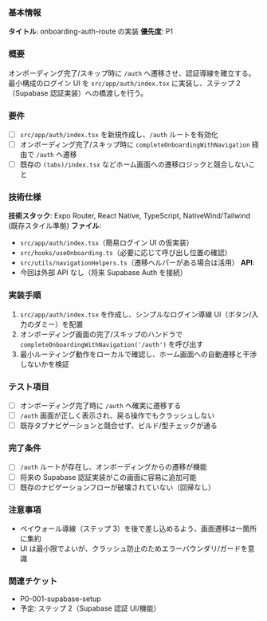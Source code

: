 ### 基本情報

**タイトル**: onboarding-auth-route の実装
**優先度**: P1

### 概要

オンボーディング完了/スキップ時に `/auth` へ遷移させ、認証導線を確立する。最小構成のログイン UI を `src/app/auth/index.tsx` に実装し、ステップ 2（Supabase 認証実装）への橋渡しを行う。

### 要件

- [ ] `src/app/auth/index.tsx` を新規作成し、`/auth` ルートを有効化
- [ ] オンボーディング完了/スキップ時に `completeOnboardingWithNavigation` 経由で `/auth` へ遷移
- [ ] 既存の `(tabs)/index.tsx` などホーム画面への遷移ロジックと競合しないこと

### 技術仕様

**技術スタック**: Expo Router, React Native, TypeScript, NativeWind/Tailwind (既存スタイル準拠)
**ファイル**:

- `src/app/auth/index.tsx`（簡易ログイン UI の仮実装）
- `src/hooks/useOnboarding.ts`（必要に応じて呼び出し位置の確認）
- `src/utils/navigationHelpers.ts`（遷移ヘルパーがある場合は活用）
  **API**:
- 今回は外部 API なし（将来 Supabase Auth を接続）

### 実装手順

1. `src/app/auth/index.tsx` を作成し、シンプルなログイン導線 UI（ボタン/入力のダミー）を配置
2. オンボーディング画面の完了/スキップのハンドラで `completeOnboardingWithNavigation('/auth')` を呼び出す
3. 最小ルーティング動作をローカルで確認し、ホーム画面への自動遷移と干渉しないかを検証

### テスト項目

- [ ] オンボーディング完了時に `/auth` へ確実に遷移する
- [ ] `/auth` 画面が正しく表示され、戻る操作でもクラッシュしない
- [ ] 既存タブナビゲーションと競合せず、ビルド/型チェックが通る

### 完了条件

- [ ] `/auth` ルートが存在し、オンボーディングからの遷移が機能
- [ ] 将来の Supabase 認証実装がこの画面に容易に追加可能
- [ ] 既存のナビゲーションフローが破壊されていない（回帰なし）

### 注意事項

- ペイウォール導線（ステップ 3）を後で差し込めるよう、画面遷移は一箇所に集約
- UI は最小限でよいが、クラッシュ防止のためエラーバウンダリ/ガードを意識

### 関連チケット

- P0-001-supabase-setup
- 予定: ステップ 2（Supabase 認証 UI/機能）
